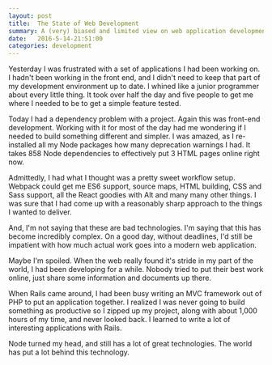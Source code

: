 ```yaml
---
layout: post
title:  The State of Web Development
summary: A (very) biased and limited view on web application development in 2016 with open questions about a productive path.
date:   2016-5-14-21:51:00
categories: development
---
```


Yesterday I was frustrated with a set of applications I had been working on.  I hadn't been working in the front end, and I didn't need to keep that part of my development environment up to date.  I whined like a junior programmer about every little thing.  It took over half the day and five people to get me where I needed to be to get a simple feature tested.

Today I had a dependency problem with a project.  Again this was front-end development.  Working with it for most of the day had me wondering if I needed to build something different and simpler.  I was amazed, as I re-installed all my Node packages how many deprecation warnings I had.  It takes 858 Node dependencies to effectively put 3 HTML pages online right now.

Admittedly, I had what I thought was a pretty sweet workflow setup.  Webpack could get me ES6 support, source maps, HTML building, CSS and Sass support, all the React goodies with Alt and many many other things.  I was sure that I had come up with a reasonably sharp approach to the things I wanted to deliver.

And, I'm not saying that these are bad technologies.  I'm saying that this has become incredibly complex.  On a good day, without deadlines, I'd still be impatient with how much actual work goes into a modern web application.

Maybe I'm spoiled.  When the web really found it's stride in my part of the world, I had been developing for a while.  Nobody tried to put their best work online, just share some information and documents up there.

When Rails came around, I had been busy writing an MVC framework out of PHP to put an application together.  I realized I was never going to build something as productive so I zipped up my project, along with about 1,000 hours of my time, and never looked back.  I learned to write a lot of interesting applications with Rails.

Node turned my head, and still has a lot of great technologies.  The world has put a lot behind this technology.
